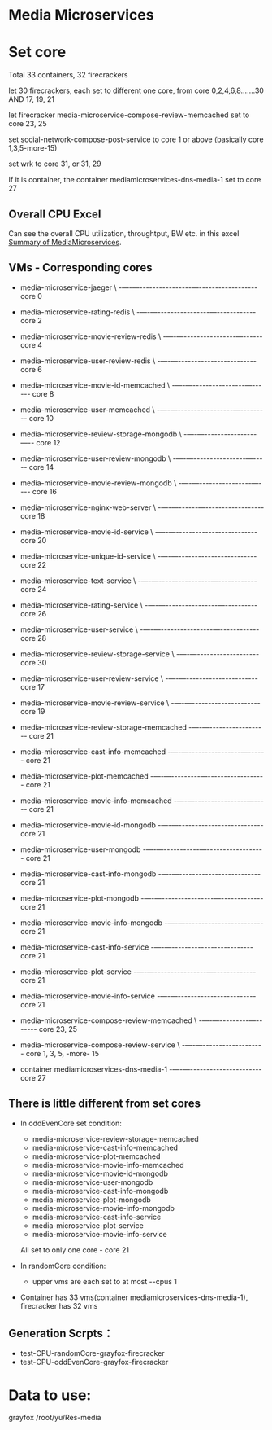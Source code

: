 # Media Microservices
# Set core
Total 33 containers, 32 firecrackers

let 30 firecrackers, each set to different one core, from core 0,2,4,6,8…….30 AND 17, 19, 21

let firecracker media-microservice-compose-review-memcached set to core 23, 25

set social-network-compose-post-service to core 1 or above (basically core 1,3,5-more-15)

set wrk to core 31, or 31, 29

If it is container, the container mediamicroservices-dns-media-1 set to core 27

## Overall CPU Excel
Can see the overall CPU utilization, throughtput, BW etc. in this excel [Summary of MediaMicroservices](https://docs.google.com/spreadsheets/d/15ZE8fhBdG4eqeoF4SKdlxhGHdEUOt4ycIA45QE0sNP0/edit#gid=0).

## VMs - Corresponding cores
* media-microservice-jaeger \ -—-—----------------—------------------ core 0
* media-microservice-rating-redis \ -—-—----------------—------------ core 2
* media-microservice-movie-review-redis \ -—-—----------------—------ core 4
* media-microservice-user-review-redis \ -—-—------------------------ core 6
* media-microservice-movie-id-memcached \ -—-—----------------—------ core 8
* media-microservice-user-memcached \ -—-—-----------------—--------- core 10
* media-microservice-review-storage-mongodb \ -—-—----------------—-- core 12
* media-microservice-user-review-mongodb \ -—-—----------------—----- core 14
* media-microservice-movie-review-mongodb \ -—-—----------------—---- core 16
* media-microservice-nginx-web-server \ -—-—------—------------------ core 18
* media-microservice-movie-id-service \ -—-—------------------------- core 20
* media-microservice-unique-id-service \ -—-—------------------------ core 22
* media-microservice-text-service \ -—-—----------------—------------ core 24
* media-microservice-rating-service \ -—-—----------------—---------- core 26
* media-microservice-user-service \ -—-—----------------—------------ core 28
* media-microservice-review-storage-service \ -—-—------------------- core 30

* media-microservice-user-review-service \ -—-—---------------------- core 17
* media-microservice-movie-review-service \ -—-—--------------------- core 19

* media-microservice-review-storage-memcached  -—-—------------------ core 21
* media-microservice-cast-info-memcached  -—-—----------------—------ core 21
* media-microservice-plot-memcached  -—-—---------—------------------ core 21
* media-microservice-movie-info-memcached  -—-—----------------—----- core 21
* media-microservice-movie-id-mongodb  -—-—-------------------------- core 21
* media-microservice-user-mongodb  -—-—-----------—------------------ core 21
* media-microservice-cast-info-mongodb  -—-—------------------------- core 21
* media-microservice-plot-mongodb  -—-—----------------—------------- core 21
* media-microservice-movie-info-mongodb  -—-—------------------------ core 21
* media-microservice-cast-info-service  -—-—------------------------- core 21
* media-microservice-plot-service  -—-—----------------—------------- core 21
* media-microservice-movie-info-service  -—-—------------------------ core 21

* media-microservice-compose-review-memcached \ -—-—---------—------- core 23, 25

* media-microservice-compose-review-service \ -—-—------------------- core 1, 3, 5, -more- 15

* container mediamicroservices-dns-media-1 -—-—---------------------- core 27

## There is little different from set cores
- In oddEvenCore set condition:
    - media-microservice-review-storage-memcached
    - media-microservice-cast-info-memcached
    - media-microservice-plot-memcached
    - media-microservice-movie-info-memcached
    - media-microservice-movie-id-mongodb
    - media-microservice-user-mongodb
    - media-microservice-cast-info-mongodb
    - media-microservice-plot-mongodb
    - media-microservice-movie-info-mongodb
    - media-microservice-cast-info-service
    - media-microservice-plot-service
    - media-microservice-movie-info-service
    
    All set to only one core - core 21
- In randomCore condition:
    - upper vms are each set to at most --cpus 1

- Container has 33 vms(container mediamicroservices-dns-media-1), firecracker has 32 vms

## Generation Scrpts：
* test-CPU-randomCore-grayfox-firecracker
* test-CPU-oddEvenCore-grayfox-firecracker

# Data to use:
grayfox /root/yu/Res-media